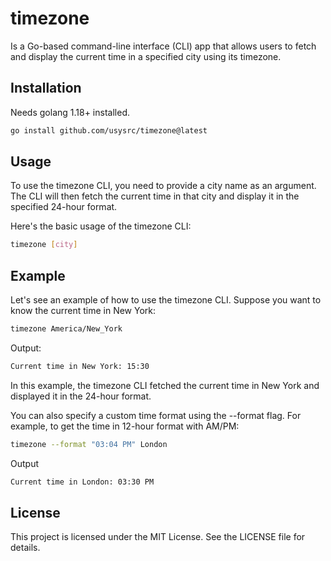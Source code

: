 # timezone
Is a Go-based command-line interface (CLI) app that allows users to fetch and display the current time in a specified city using its timezone.

## Installation
Needs golang 1.18+ installed.

```bash
go install github.com/usysrc/timezone@latest
```

## Usage
To use the timezone CLI, you need to provide a city name as an argument. The CLI will then fetch the current time in that city and display it in the specified 24-hour format.

Here's the basic usage of the timezone CLI:

```bash
timezone [city]
```

## Example
Let's see an example of how to use the timezone CLI. Suppose you want to know the current time in New York:

```bash
timezone America/New_York
```

Output:

```bash
Current time in New York: 15:30
```

In this example, the timezone CLI fetched the current time in New York and displayed it in the 24-hour format.

You can also specify a custom time format using the --format flag. For example, to get the time in 12-hour format with AM/PM:

```bash
timezone --format "03:04 PM" London
```

Output
```bash
Current time in London: 03:30 PM
```

## License
This project is licensed under the MIT License. See the LICENSE file for details.